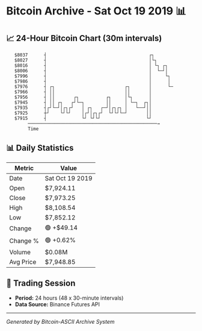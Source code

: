 # Bitcoin Archive - Sat Oct 19 2019 📊

## 📈 24-Hour Bitcoin Chart (30m intervals)

```
   $8037      ┤                                      ┌┐        
   $8027      ┤                                      │└┐       
   $8016      ┤                                      │ └┐ ┌┐   
   $8006      ┤                                      │  └─┘│   
   $7996      ┤                                      │     └┐  
   $7986      ┤                                      │      │  
   $7976      ┤ ┌┐                          ┌┐       │      └─ 
   $7966      ┤ ││                          ││       │         
   $7956      ┤ ││       ┌┐          ┌┐     │└┐      │         
   $7945      ┤ ││ ┌┐   ┌┘└─┐        ││     │ └─┐  ┌┐│         
   $7935      ┤┌┘└─┘│┌┐┌┘   │ ┌┐   ┌─┘│┌┐┌┐ │   └──┘││         
   $7925      ┼┘    └┘└┘    │┌┘│┌┐┌┘  └┘└┘└─┘       ││         
   $7915      ┤             └┘ └┘└┘                 └┘         
        ────────────────────────────────────────────────→
        Time
```

## 📊 Daily Statistics

| Metric | Value |
|--------|-------|
| Date | Sat Oct 19 2019 |
| Open | $7,924.11 |
| Close | $7,973.25 |
| High | $8,108.54 |
| Low | $7,852.12 |
| Change | 🟢 +$49.14 |
| Change % | 🟢 +0.62% |
| Volume | $0.08M |
| Avg Price | $7,948.85 |

## 📅 Trading Session

- **Period:** 24 hours (48 x 30-minute intervals)
- **Data Source:** Binance Futures API

---
*Generated by Bitcoin-ASCII Archive System*

